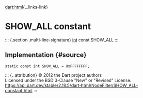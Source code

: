 [dart:html](../../dart-html/dart-html-library){._links-link}

SHOW\_ALL constant
==================

::: {.section .multi-line-signature}
[int](../../dart-core/int-class) const SHOW\_ALL
:::

Implementation {#source}
--------------

``` {.language-dart data-language="dart"}
static const int SHOW_ALL = 0xFFFFFFFF;
```

::: {._attribution}
© 2012 the Dart project authors\
Licensed under the BSD 3-Clause \"New\" or \"Revised\" License.\
<https://api.dart.dev/stable/2.18.5/dart-html/NodeFilter/SHOW_ALL-constant.html>
:::
